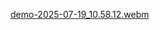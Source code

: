 [demo-2025-07-19_10.58.12.webm](https://github.com/user-attachments/assets/e6387382-0573-4c73-b3ba-bec9fda4d605)

